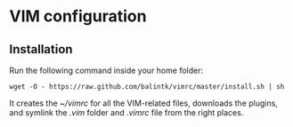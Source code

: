 VIM configuration
=================

Installation
------------

Run the following command inside your home folder:

    wget -O - https://raw.github.com/balintk/vimrc/master/install.sh | sh

It creates the *~/vimrc* for all the VIM-related files, downloads the plugins, and symlink the *.vim* folder and *.vimrc* file from the right places.

